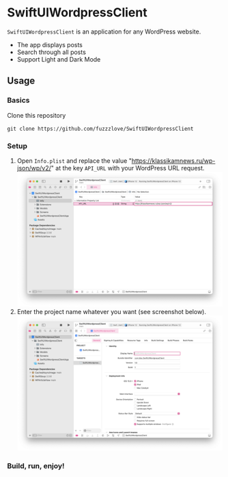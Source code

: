 # SwiftUIWordpressClient
`SwiftUIWordpressClient` is an application for any WordPress website.
* The app displays posts
* Search through all posts
* Support Light and Dark Mode
## Usage
### Basics
Clone this repository
```
git clone https://github.com/fuzzzlove/SwiftUIWordpressClient
```
### Setup
1. Open `Info.plist` and replace the value "https://klassikamnews.ru/wp-json/wp/v2/" at the key `API_URL` with your WordPress URL request. 
![API_URL](https://github.com/fuzzzlove/SwiftUIWordpressClient/blob/main/Screenshots/API_URL.png?raw=true)
2. Enter the project name whatever you want (see screenshot below).
![Identity](https://github.com/fuzzzlove/SwiftUIWordpressClient/blob/main/Screenshots/Identity.png?raw=true)
### Build, run, enjoy!
